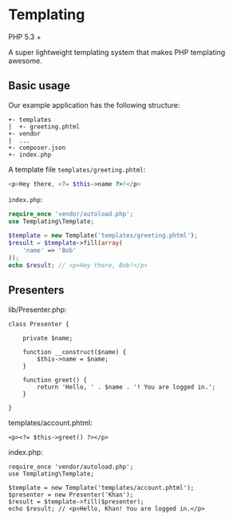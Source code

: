 # Templating

PHP 5.3 +

A super lightweight templating system that makes PHP templating awesome.

## Basic usage

Our example application has the following structure:

	+- templates
	|  +- greeting.phtml
	+- vendor
	|  ...
	+- composer.json
	+- index.php

A template file `templates/greeting.phtml`:

```php
<p>Hey there, <?= $this->name ?>!</p>
```

`index.php`:

```php
require_once 'vendor/autoload.php';
use Templating\Template;

$template = new Template('templates/greeting.phtml');
$result = $template->fill(array(
	'name' => 'Bob'
));
echo $result; // <p>Hey there, Bob!</p>
```

## Presenters

lib/Presenter.php:

	class Presenter {
	
		private $name;
	
		function __construct($name) {
			$this->name = $name;
		}
		
		function greet() {
			return 'Hello, ' . $name . '! You are logged in.';
		}
		
	}

templates/account.phtml:

	<p><?= $this->greet() ?></p>

index.php:
	
	require_once 'vendor/autoload.php';
	use Templating\Template;
	
	$template = new Template('templates/account.phtml');
	$presenter = new Presenter('Khan');
	$result = $template->fill($presenter);
	echo $result; // <p>Hello, Khan! You are logged in.</p>
